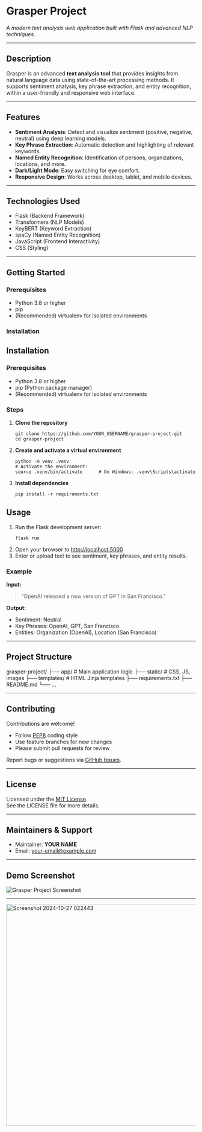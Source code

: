 # Grasper Project

_A modern text analysis web application built with Flask and advanced NLP techniques._

---

## Description

Grasper is an advanced **text analysis tool** that provides insights from natural language data using state-of-the-art processing methods. It supports sentiment analysis, key phrase extraction, and entity recognition, within a user-friendly and responsive web interface.

---

## Features

- **Sentiment Analysis**: Detect and visualize sentiment (positive, negative, neutral) using deep learning models.
- **Key Phrase Extraction**: Automatic detection and highlighting of relevant keywords.
- **Named Entity Recognition**: Identification of persons, organizations, locations, and more.
- **Dark/Light Mode**: Easy switching for eye comfort.
- **Responsive Design**: Works across desktop, tablet, and mobile devices.

---

## Technologies Used

- Flask (Backend Framework)
- Transformers (NLP Models)
- KeyBERT (Keyword Extraction)
- spaCy (Named Entity Recognition)
- JavaScript (Frontend Interactivity)
- CSS (Styling)

---

## Getting Started

### Prerequisites

- Python 3.8 or higher
- pip
- (Recommended) virtualenv for isolated environments

### Installation
## Installation

### Prerequisites

- Python 3.8 or higher
- pip (Python package manager)
- (Recommended) virtualenv for isolated environments

### Steps

1. **Clone the repository**

    ```
    git clone https://github.com/YOUR_USERNAME/grasper-project.git
    cd grasper-project
    ```

2. **Create and activate a virtual environment**

    ```
    python -m venv .venv
    # Activate the environment:
    source .venv/bin/activate      # On Windows: .venv\Scripts\activate
    ```

3. **Install dependencies**

    ```
    pip install -r requirements.txt
    ```
## Usage

1. Run the Flask development server:
    ```
    flask run
    ```
2. Open your browser to [http://localhost:5000](http://localhost:5000)
3. Enter or upload text to see sentiment, key phrases, and entity results.

### Example

**Input:**  
> "OpenAI released a new version of GPT in San Francisco."

**Output:**  
- Sentiment: Neutral  
- Key Phrases: OpenAI, GPT, San Francisco  
- Entities: Organization (OpenAI), Location (San Francisco)

---

## Project Structure
grasper-project/
├── app/            # Main application logic
├── static/         # CSS, JS, images
├── templates/      # HTML Jinja templates
├── requirements.txt
├── README.md
└── ...

---

## Contributing

Contributions are welcome!

- Follow [PEP8](https://peps.python.org/pep-0008/) coding style
- Use feature branches for new changes
- Please submit pull requests for review

Report bugs or suggestions via [GitHub Issues](https://github.com/YOUR_USERNAME/grasper-project/issues).

---

## License

Licensed under the [MIT License](LICENSE).  
See the LICENSE file for more details.

---

## Maintainers & Support

- Maintainer: **YOUR NAME**
- Email: your-email@example.com

---

## Demo Screenshot

![Grasper Project Screenshot](image.jpg)

---
<img width="1069" height="588" alt="Screenshot 2024-10-27 022443" src="https://github.com/user-attachments/assets/3fd3375f-643b-4493-93b5-6bb5ee1f5079" />




